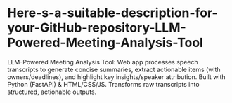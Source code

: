 # Here-s-a-suitable-description-for-your-GitHub-repository-LLM-Powered-Meeting-Analysis-Tool
LLM-Powered Meeting Analysis Tool: Web app processes speech transcripts to generate concise summaries, extract actionable items (with owners/deadlines), and highlight key insights/speaker attribution. Built with Python (FastAPI) &amp; HTML/CSS/JS. Transforms raw transcripts into structured, actionable outputs. 
